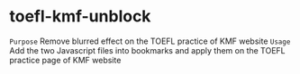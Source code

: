 # toefl-kmf-unblock
```Purpose``` Remove blurred effect on the TOEFL practice of KMF website
```Usage``` Add the two Javascript files into bookmarks and apply them on the TOEFL practice page of KMF website
